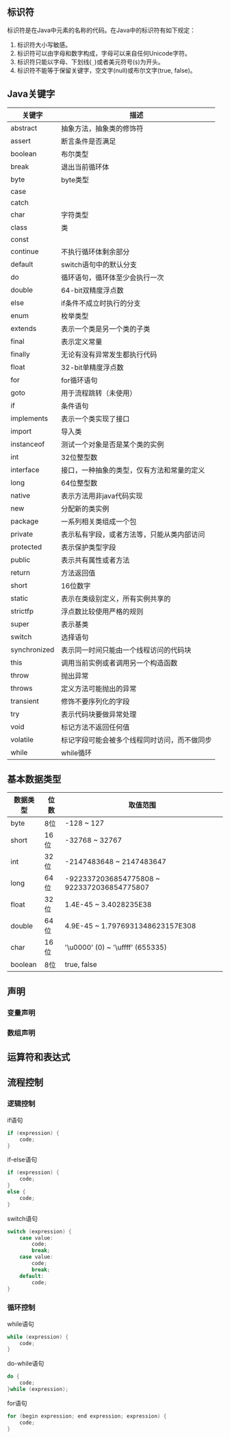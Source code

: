 ## 标识符

标识符是在Java中元素的名称的代码。在Java中的标识符有如下规定：
1. 标识符大小写敏感。
2. 标识符可以由字母和数字构成，字母可以来自任何Unicode字符。
3. 标识符只能以字母、下划线(`_`)或者美元符号(`$`)为开头。
4. 标识符不能等于保留关键字，空文字(null)或布尔文字(true, false)。

## Java关键字

|关键字|描述|
|---|---|
|abstract|抽象方法，抽象类的修饰符|
|assert|断言条件是否满足|
|boolean|布尔类型|
|break|退出当前循环体|
|byte|byte类型|
|case||
|catch||
|char|字符类型|
|class|类|
|const||
|continue|不执行循环体剩余部分|
|default|switch语句中的默认分支|
|do|循环语句，循环体至少会执行一次|
|double|64-bit双精度浮点数|
|else|if条件不成立时执行的分支|
|enum|枚举类型|
|extends|表示一个类是另一个类的子类|
|final|表示定义常量|
|finally|无论有没有异常发生都执行代码|
|float|32-bit单精度浮点数|
|for|for循环语句|
|goto|用于流程跳转（未使用）|
|if|条件语句|
|implements|表示一个类实现了接口|
|import|导入类|
|instanceof|测试一个对象是否是某个类的实例|
|int|32位整型数|
|interface|接口，一种抽象的类型，仅有方法和常量的定义|
|long|64位整型数|
|native|表示方法用非java代码实现|
|new|分配新的类实例|
|package|一系列相关类组成一个包|
|private|表示私有字段，或者方法等，只能从类内部访问|
|protected|表示保护类型字段|
|public|表示共有属性或者方法|
|return|方法返回值|
|short|16位数字|
|static|表示在类级别定义，所有实例共享的|
|strictfp|浮点数比较使用严格的规则|
|super|表示基类|
|switch|选择语句|
|synchronized|表示同一时间只能由一个线程访问的代码块|
|this|调用当前实例或者调用另一个构造函数|
|throw|抛出异常|
|throws|定义方法可能抛出的异常|
|transient|修饰不要序列化的字段|
|try|表示代码块要做异常处理|
|void|标记方法不返回任何值|
|volatile|标记字段可能会被多个线程同时访问，而不做同步|
|while|while循环|

## 基本数据类型

|数据类型|位数|取值范围|
|---|---|---|
|byte|8位|-128 ~ 127|
|short|16位|-32768 ~ 32767|
|int|32位|-2147483648 ~ 2147483647|
|long|64位|-9223372036854775808 ~ 9223372036854775807|
|float|32位|1.4E-45 ~ 3.4028235E38|
|double|64位|4.9E-45 ~ 1.7976931348623157E308|
|char|16位|'\u0000' (0) ~ '\uffff' (655335)|
|boolean|8位|true, false|

## 声明

### 变量声明

### 数组声明

## 运算符和表达式

## 流程控制

### 逻辑控制

if语句
``` Java
if (expression) {
    code;
}
```
if-else语句
``` Java
if (expression) {
    code;
}
else {
    code;
}
```

switch语句
``` Java
switch (expression) {
    case value:
        code;
        break;
    case value:
        code;
        break;
    default:
        code;
}
```

### 循环控制

while语句
``` Java
while (expression) {
    code;
}
```
do-while语句
``` Java
do {
    code;
}while (expression);
```

for语句
``` Java
for (begin expression; end expression; expression) {
    code;
}
```
